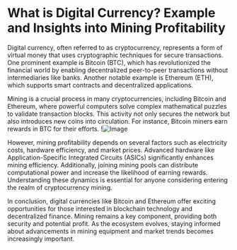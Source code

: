 # What is Digital Currency? Example and Insights into Mining Profitability

Digital currency, often referred to as cryptocurrency, represents a form of virtual money that uses cryptographic techniques for secure transactions. One prominent example is Bitcoin (BTC), which has revolutionized the financial world by enabling decentralized peer-to-peer transactions without intermediaries like banks. Another notable example is Ethereum (ETH), which supports smart contracts and decentralized applications.

Mining is a crucial process in many cryptocurrencies, including Bitcoin and Ethereum, where powerful computers solve complex mathematical puzzles to validate transaction blocks. This activity not only secures the network but also introduces new coins into circulation. For instance, Bitcoin miners earn rewards in BTC for their efforts. !![Image](https://github.com/user-attachments/assets/3be06921-4469-491d-bd37-5f14c53422b7)

However, mining profitability depends on several factors such as electricity costs, hardware efficiency, and market prices. Advanced hardware like Application-Specific Integrated Circuits (ASICs) significantly enhances mining efficiency. Additionally, joining mining pools can distribute computational power and increase the likelihood of earning rewards. Understanding these dynamics is essential for anyone considering entering the realm of cryptocurrency mining.

In conclusion, digital currencies like Bitcoin and Ethereum offer exciting opportunities for those interested in blockchain technology and decentralized finance. Mining remains a key component, providing both security and potential profit. As the ecosystem evolves, staying informed about advancements in mining equipment and market trends becomes increasingly important.